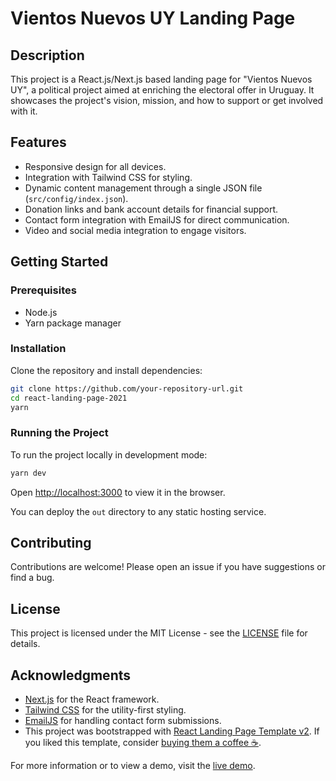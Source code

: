 # Vientos Nuevos UY Landing Page

## Description

This project is a React.js/Next.js based landing page for "Vientos Nuevos UY", a political project aimed at enriching the electoral offer in Uruguay. It showcases the project's vision, mission, and how to support or get involved with it.

## Features

- Responsive design for all devices.
- Integration with Tailwind CSS for styling.
- Dynamic content management through a single JSON file (`src/config/index.json`).
- Donation links and bank account details for financial support.
- Contact form integration with EmailJS for direct communication.
- Video and social media integration to engage visitors.

## Getting Started

### Prerequisites

- Node.js
- Yarn package manager

### Installation

Clone the repository and install dependencies:

```bash
git clone https://github.com/your-repository-url.git
cd react-landing-page-2021
yarn
```

### Running the Project

To run the project locally in development mode:

```bash
yarn dev
```

Open <http://localhost:3000> to view it in the browser.


You can deploy the `out` directory to any static hosting service.

## Contributing

Contributions are welcome! Please open an issue if you have suggestions or find a bug.

## License

This project is licensed under the MIT License - see the [LICENSE](LICENSE) file for details.

## Acknowledgments

- [Next.js](https://nextjs.org) for the React framework.
- [Tailwind CSS](https://tailwindcss.com) for the utility-first styling.
- [EmailJS](https://www.emailjs.com/) for handling contact form submissions.
- This project was bootstrapped with [React Landing Page Template v2](https://github.com/issaafalkattan/react-landing-page-template-2021). If you liked this template, consider [buying them a coffee ☕](https://www.buymeacoffee.com/issaaf).

For more information or to view a demo, visit the [live demo](https://react-landing-page-template-2021.vercel.app/).
